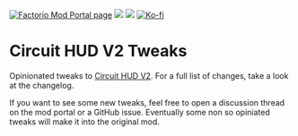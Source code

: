 [![Factorio Mod Portal page](https://img.shields.io/badge/dynamic/json?color=orange&label=Factorio&query=downloads_count&suffix=%20downloads&url=https%3A%2F%2Fmods.factorio.com%2Fapi%2Fmods%2FCircuitHUD-V2-Tweaks&style=for-the-badge)](https://mods.factorio.com/mod/CircuitHUD-V2-Tweaks) [![](https://img.shields.io/github/issues/QuingKhaos/CircuitHUD-V2-Tweaks/bug?label=Bug%20Reports&style=for-the-badge)](https://github.com/QuingKhaos/CircuitHUD-V2-Tweaks/issues?q=is%3Aissue%20state%3Aopen%20label%3Abug) [![](https://img.shields.io/github/issues-pr/QuingKhaos/CircuitHUD-V2-Tweaks?label=Pull%20Requests&style=for-the-badge)](https://github.com/QuingKhaos/CircuitHUD-V2-Tweaks/pulls) [![Ko-fi](https://img.shields.io/badge/Ko--fi-support%20me-ff5e5b?logo=kofi&logoColor=white&style=for-the-badge)](https://ko-fi.com/quingkhaos)

# Circuit HUD V2 Tweaks

Opinionated tweaks to [Circuit HUD V2](https://mods.factorio.com/mod/CircuitHUD-V2). For a full list of changes, take a look at the changelog.

If you want to see some new tweaks, feel free to open a discussion thread on the mod portal or a GitHub issue. Eventually some non so opiniated tweaks will make it into the original mod.
